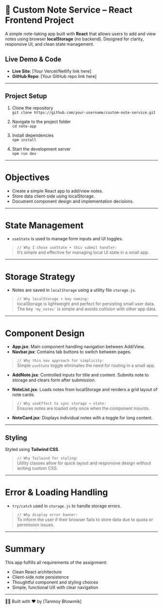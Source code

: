 # 📝 Custom Note Service – React Frontend Project

A simple note-taking app built with **React** that allows users to add and view notes using browser **localStorage** (no backend). Designed for clarity, responsive UI, and clean state management.

## Live Demo & Code

- **Live Site**: [Your Vercel/Netlify link here]
- **GitHub Repo**: [Your GitHub repo link here]

---

## Project Setup

1. Clone the repository  
   `git clone https://github.com/your-username/custom-note-service.git`

2. Navigate to the project folder  
   `cd note-app`

3. Install dependencies  
   `npm install`

4. Start the development server  
   `npm run dev` 

---

# Objectives

- Create a simple React app to add/view notes.
- Store data client-side using localStorage.
- Document component design and implementation decisions.

---

# State Management

- `useState` is used to manage form inputs and UI toggles.

> `// Why I chose useState + this submit handler:`  
> It’s simple and effective for managing local UI state in a small app.

---

# Storage Strategy

- Notes are saved in `localStorage` using a utility file `storage.js`.

> `// Why localStorage + key naming:`  
> localStorage is lightweight and perfect for persisting small user data. The key `'my_notes'` is simple and avoids collision with other app data.

---

# Component Design

- **App.jsx**: Main component handling navigation between Add/View.
- **Navbar.jsx**: Contains tab buttons to switch between pages.

> `// Why this nav approach for simplicity:`  
> Simple `useState` toggle eliminates the need for routing in a small app.

- **AddNote.jsx**: Controlled inputs for title and content. Submits note to storage and clears form after submission.

- **NoteList.jsx**: Loads notes from localStorage and renders a grid layout of note cards.

> `// Why useEffect to sync storage → state:`  
> Ensures notes are loaded only once when the component mounts.

- **NoteCard.jsx**: Displays individual notes with a toggle for long content.

---

## Styling

Styled using **Tailwind CSS**.

> `// Why Tailwind for styling:`  
> Utility classes allow for quick layout and responsive design without writing custom CSS.

---

# Error & Loading Handling

- `try/catch` used in `storage.js` to handle storage errors.

> `// Why display error banner:`  
> To inform the user if their browser fails to store data due to quota or permission issues.

---

# Summary

This app fulfills all requirements of the assignment:

- Clean React architecture
- Client-side note persistence
- Thoughtful component and styling choices
- Simple, functional UX with clear navigation

---

🧑‍💻 Built with ❤️ by [Tanmoy Bhowmik]

